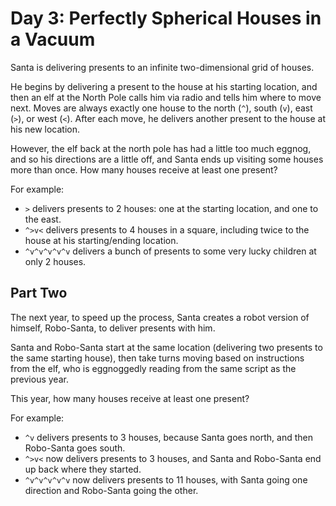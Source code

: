Day 3: Perfectly Spherical Houses in a Vacuum
=============================================

Santa is delivering presents to an infinite two-dimensional grid of houses.

He begins by delivering a present to the house at his starting location, and then an elf at the North Pole calls him via radio and tells him where to move next. Moves are always exactly one house to the north (`^`), south (`v`), east (`>`), or west (`<`). After each move, he delivers another present to the house at his new location.

However, the elf back at the north pole has had a little too much eggnog, and so his directions are a little off, and Santa ends up visiting some houses more than once. How many houses receive at least one present?

For example:

* `>` delivers presents to 2 houses: one at the starting location, and one to the east.
* `^>v<` delivers presents to 4 houses in a square, including twice to the house at his starting/ending location.
* `^v^v^v^v^v` delivers a bunch of presents to some very lucky children at only 2 houses.

Part Two
--------

The next year, to speed up the process, Santa creates a robot version of himself, Robo-Santa, to deliver presents with him.

Santa and Robo-Santa start at the same location (delivering two presents to the same starting house), then take turns moving based on instructions from the elf, who is eggnoggedly reading from the same script as the previous year.

This year, how many houses receive at least one present?

For example:

* `^v` delivers presents to 3 houses, because Santa goes north, and then Robo-Santa goes south.
* `^>v<` now delivers presents to 3 houses, and Santa and Robo-Santa end up back where they started.
* `^v^v^v^v^v` now delivers presents to 11 houses, with Santa going one direction and Robo-Santa going the other.


